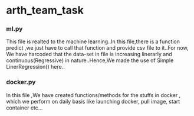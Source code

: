 # arth_team_task

### ml.py
This file is realted to the machine learning..In this file,there is a function predict ,we just have to call that  function and provide csv file to it..For now, We  have harcoded that the data-set in file is increasing linerarly and continuous(Regressive) in nature..Hence,We made the use of Simple LinerRegression() here..

### docker.py
In this file ,We have created functions/methods for the stuffs in docker , which we perform on daily basis like launching docker, pull image, start container etc...
